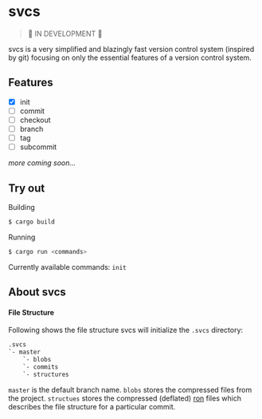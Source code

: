 # svcs

> 🚧 IN DEVELOPMENT 🚧

svcs is a very simplified and blazingly fast version control system (inspired by git) focusing on only the essential features of a version control system.

## Features

- [x] init
- [ ] commit
- [ ] checkout
- [ ] branch
- [ ] tag
- [ ] subcommit

_more coming soon..._

## Try out

Building

```bash
$ cargo build
```

Running

```bash
$ cargo run <commands>
```

Currently available commands: `init`

## About svcs

#### File Structure

Following shows the file structure svcs will initialize the `.svcs` directory:

```fs
.svcs
`- master
	`- blobs
	`- commits
	`- structures
```

`master` is the default branch name. `blobs` stores the compressed files from the project. `structues` stores the compressed (deflated) [ron](https://github.com/ron-rs/ron) files which describes the file structure for a particular commit.
